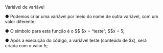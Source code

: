 Variável de variável

● Podemos criar uma variável por meio do nome de outra variável, com
um valor diferente;

● O símbolo para esta função é o $$
$x = “teste”;
$$x = 5;

● Após a execução do código, a variável teste (conteúdo de $x), será criada
com o valor 5;